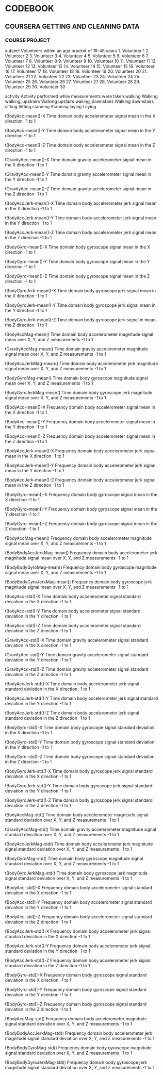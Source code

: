 ﻿CODEBOOK
========

COURSERA GETTING AND CLEANING DATA
----------------------------------

### COURSE PROJECT

subject
	Volunteers within an age bracket of 19-48 years
        1.                      Volunteer 1
        2.                      Volunteer 2
        3.                      Volunteer 3
        4.                      Volunteer 4
        5.                      Volunteer 5
        6.                      Volunteer 6
        7.                      Volunteer 7
        8.                      Volunteer 8
        9.                      Volunteer 9
        10.                     Volunteer 10
        11.                     Volunteer 11
        12.                     Volunteer 12
        13.                     Volunteer 13
        14.                     Volunteer 14
        15.                     Volunteer 15
        16.                     Volunteer 16
        17.                     Volunteer 17
        18.                     Volunteer 18
        19.                     Volunteer 19
        20.                     Volunteer 20
        21.                     Volunteer 21
        22.                     Volunteer 22
        23.                     Volunteer 23
        24.                     Volunteer 24
        25.                     Volunteer 25
        26.                     Volunteer 26
        27.                     Volunteer 27
        28.                     Volunteer 28
        29.                     Volunteer 29
        30.                     Volunteer 30

activity
    Activity performed while measurements were taken
        walking                 Walking
        walking_upstrairs       Walking upstairs
        waking_downstairs       Walking downstairs
        sitting                 Sitting
        standing                Standing
        laying                  Laying

tBodyAcc-mean()-X
    Time domain body accelerometer signal mean in the X direction
        -1 to 1

tBodyAcc-mean()-Y
    Time domain body accelerometer signal mean in the Y direction
        -1 to 1

tBodyAcc-mean()-Z
    Time domain body accelerometer signal mean in the Z direction
        -1 to 1

tGravityAcc-mean()-X
    Time domain gravity accelerometer signal mean in the X direction
        -1 to 1

tGravityAcc-mean()-Y
    Time domain gravity accelerometer signal mean in the Y direction
        -1 to 1

tGravityAcc-mean()-Z
    Time domain gravity accelerometer signal mean in the Z direction
        -1 to 1

tBodyAccJerk-mean()-X
    Time domain body accelerometer jerk signal mean in the X direction
        -1 to 1

tBodyAccJerk-mean()-Y
    Time domain body accelerometer jerk signal mean in the Y direction
        -1 to 1

tBodyAccJerk-mean()-Z
    Time domain body accelerometer jerk signal mean in the Z direction
        -1 to 1

tBodyGyro-mean()-X
    Time domain body gyroscope signal mean in the X direction
        -1 to 1

tBodyGyro-mean()-Y
    Time domain body gyroscope signal mean in the Y direction
        -1 to 1

tBodyGyro-mean()-Z
    Time domain body gyroscope signal mean in the Z direction
        -1 to 1

tBodyGyroJerk-mean()-X
    Time domain body gyroscope jerk signal mean in the X direction
        -1 to 1

tBodyGyroJerk-mean()-Y
    Time domain body gyroscope jerk signal mean in the Y direction
        -1 to 1

tBodyGyroJerk-mean()-Z
    Time domain body gyroscope jerk signal in mean the Z direction
        -1 to 1

tBodyAccMag-mean()
    Time domain body accelerometer magnitude signal mean over X, Y, and Z measurements
        -1 to 1

tGravityAccMag-mean()
    Time domain gravity accelerometer magnitude signal mean over X, Y, and Z measurements
        -1 to 1

tBodyAccJerkMag-mean()
    Time domain body accelerometer jerk magnitude signal mean over X, Y, and Z measurements
        -1 to 1

tBodyGyroMag-mean()
    Time domain body gyroscope magnitude signal mean over X, Y, and Z measurements
        -1 to 1

tBodyGyroJerkMag-mean()
    Time domain body gyroscope jerk magnitude signal mean over X, Y, and Z measurements
        -1 to 1

fBodyAcc-mean()-X
    Frequency domain body accelerometer signal mean in the X direction
        -1 to 1

fBodyAcc-mean()-Y
    Frequency domain body accelerometer signal mean in the Y direction
        -1 to 1

fBodyAcc-mean()-Z
    Frequency domain body accelerometer signal mean in the Z direction
        -1 to 1

fBodyAccJerk-mean()-X
    Frequency domain body accelerometer jerk signal mean in the X direction
        -1 to 1

fBodyAccJerk-mean()-Y
    Frequency domain body accelerometer jerk signal mean in the Y direction
        -1 to 1

fBodyAccJerk-mean()-Z
    Frequency domain body accelerometer jerk signal mean in the Z direction
        -1 to 1

fBodyGyro-mean()-X
    Frequency domain body gyroscope signal mean in the X direction
        -1 to 1

fBodyGyro-mean()-Y
    Frequency domain body gyroscope signal mean in the Y direction
        -1 to 1

fBodyGyro-mean()-Z
    Frequency domain body gyroscope signal mean in the Z direction
        -1 to 1

fBodyAccMag-mean()
    Frequency domain body accelerometer magnitude signal mean over X, Y, and Z measurements
        -1 to 1

fBodyBodyAccJerkMag-mean()
    Frequency domain body accelerometer jerk  magnitude signal mean over X, Y, and Z measurements
        -1 to 1

fBodyBodyGyroMag-mean()
    Frequency domain body gyroscope magnitude signal mean over X, Y, and Z measurements
        -1 to 1

fBodyBodyGyroJerkMag-mean()
    Frequency domain body gyroscope jerk magnitude signal mean over X, Y, and Z measurements
        -1 to 1

tBodyAcc-std()-X
    Time domain body accelerometer signal standard deviation in the X direction
        -1 to 1

tBodyAcc-std()-Y
    Time domain body accelerometer signal standard deviation in the Y direction
        -1 to 1

tBodyAcc-std()-Z
    Time domain body accelerometer signal standard deviation in the Z direction
        -1 to 1

tGravityAcc-std()-X
    Time domain gravity accelerometer signal standard deviation in the X direction
        -1 to 1

tGravityAcc-std()-Y
    Time domain gravity accelerometer signal standard deviation in the Y direction
        -1 to 1

tGravityAcc-std()-Z
    Time domain gravity accelerometer signal standard deviation in the Z direction
        -1 to 1

tBodyAccJerk-std()-X
    Time domain body accelerometer jerk signal standard deviation in the X direction
        -1 to 1

tBodyAccJerk-std()-Y
    Time domain body accelerometer jerk signal standard deviation in the Y direction
        -1 to 1

tBodyAccJerk-std()-Z
    Time domain body accelerometer jerk signal standard deviation in the Z direction
        -1 to 1

tBodyGyro-std()-X
    Time domain body gyroscope signal standard deviation in the X direction
        -1 to 1

tBodyGyro-std()-Y
    Time domain body gyroscope signal standard deviation in the Y direction
        -1 to 1

tBodyGyro-std()-Z
    Time domain body gyroscope signal standard deviation in the Z direction
        -1 to 1

tBodyGyroJerk-std()-X
    Time domain body gyroscope jerk signal standard deviation in the X direction
        -1 to 1

tBodyGyroJerk-std()-Y
    Time domain body gyroscope jerk signal standard deviation in the Y direction
        -1 to 1

tBodyGyroJerk-std()-Z
    Time domain body gyroscope jerk signal standard deviation in the Z direction
        -1 to 1

tBodyAccMag-std()
    Time domain body accelerometer magnitude signal standard deviation over X, Y, and Z measurements
        -1 to 1

tGravityAccMag-std()
    Time domain gravity accelerometer magnitude signal standard deviation over X, Y, and Z measurements
        -1 to 1

tBodyAccJerkMag-std()
    Time domain body accelerometer jerk magnitude signal standard deviation over X, Y, and Z measurements
        -1 to 1

tBodyGyroMag-std()
    Time domain body gyroscope magnitude signal standard deviation over X, Y, and Z measurements
        -1 to 1

tBodyGyroJerkMag-std()
    Time domain body gyroscope jerk magnitude signal standard deviation over X, Y, and Z measurements
        -1 to 1

fBodyAcc-std()-X
    Frequency domain body accelerometer signal standard deviation in the X direction
        -1 to 1

fBodyAcc-std()-Y
    Frequency domain body accelerometer signal standard deviation in the Y direction
        -1 to 1

fBodyAcc-std()-Z
    Frequency domain body accelerometer signal standard deviation in the Z direction
        -1 to 1

fBodyAccJerk-std()-X
    Frequency domain body accelerometer jerk signal standard deviation in the X direction
        -1 to 1

fBodyAccJerk-std()-Y
    Frequency domain body accelerometer jerk signal standard deviation in the Y direction
        -1 to 1

fBodyAccJerk-std()-Z
    Frequency domain body accelerometer jerk signal standard deviation in the Z direction
        -1 to 1

fBodyGyro-std()-X
    Frequency domain body gyroscope signal standard deviation in the X direction
        -1 to 1

fBodyGyro-std()-Y
    Frequency domain body gyroscope signal standard deviation in the Y direction
        -1 to 1

fBodyGyro-std()-Z
    Frequency domain body gyroscope signal standard deviation in the Z direction
        -1 to 1

fBodyAccMag-std()
    Frequency domain body accelerometer magnitude signal standard deviation over X, Y, and Z measurements
        -1 to 1

fBodyBodyAccJerkMag-std()
    Frequency domain body accelerometer jerk magnitude signal standard deviation over X, Y, and Z measurements
        -1 to 1

fBodyBodyGyroMag-std()
    Frequency domain body gyroscope magnitude signal standard deviation over X, Y, and Z measurements
        -1 to 1

fBodyBodyGyroJerkMag-std()
    Frequency domain body gyroscope jerk magnitude signal standard deviation over X, Y, and Z measurements
        -1 to 1
